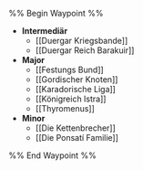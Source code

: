 %% Begin Waypoint %%
- **Intermediär**
	- [[Duergar Kriegsbande]]
	- [[Duergar Reich Barakuir]]
- **Major**
	- [[Festungs Bund]]
	- [[Gordischer Knoten]]
	- [[Karadorische Liga]]
	- [[Königreich Istra]]
	- [[Thyromenus]]
- **Minor**
	- [[Die Kettenbrecher]]
	- [[Die Ponsatí Familie]]

%% End Waypoint %%